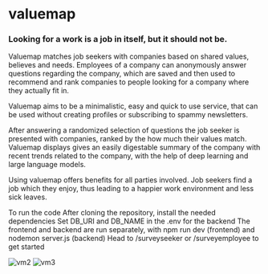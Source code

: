 # valuemap

### Looking for a work is a job in itself, but it should not be.

Valuemap matches job seekers with companies based on shared values, believes and needs. Employees of a company can anonymously answer questions regarding the company, which are saved and then used to recommend and rank companies to people looking for a company where they actually fit in.

Valuemap aims to be a minimalistic, easy and quick to use service, that can be used without creating profiles or subscribing to spammy newsletters.

After answering a randomized selection of questions the job seeker is presented with companies, ranked by the how much their values match. Valuemap displays gives an easily digestable summary of the company with recent trends related to the company, with the help of deep learning and large language models.

Using valuemap offers benefits for all parties involved. Job seekers find a job which they enjoy, thus leading to a happier work environment and less sick leaves.

To run the code
After cloning the repository, install the needed dependencies Set DB_URI and DB_NAME in the .env for the backend The frontend and backend are run separately, with npm run dev (frontend) and nodemon server.js (backend) Head to /surveyseeker or /surveyemployee to get started


![vm2](https://github.com/user-attachments/assets/74b2c184-b50a-479c-b320-0ce86b6e7dfa)
![vm3](https://github.com/user-attachments/assets/6c0fc3d6-0762-4abe-b53b-034311ffae1b)
